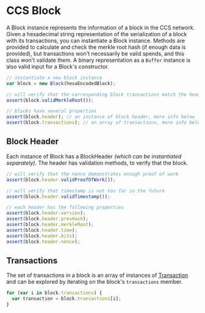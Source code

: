 # CCS Block
A Block instance represents the information of a block in the CCS network. Given a hexadecimal string representation of the serialization of a block with its transactions, you can instantiate a Block instance. Methods are provided to calculate and check the merkle root hash (if enough data is provided), but transactions won't necessarily be valid spends, and this class won't validate them. A binary representation as a `Buffer` instance is also valid input for a Block's constructor.

```javascript
// instantiate a new block instance
var block = new Block(hexaEncodedBlock);

// will verify that the corresponding block transactions match the header
assert(block.validMerkleRoot());

// blocks have several properties
assert(block.header); // an instance of block header, more info below
assert(block.transactions); // an array of transactions, more info below
```

## Block Header
Each instance of Block has a BlockHeader _(which can be instantiated separately)_. The header has validation methods, to verify that the block.

```javascript
// will verify that the nonce demonstrates enough proof of work
assert(block.header.validProofOfWork());

// will verify that timestamp is not too far in the future
assert(block.header.validTimestamp());

// each header has the following properties
assert(block.header.version);
assert(block.header.prevHash);
assert(block.header.merkleRoot);
assert(block.header.time);
assert(block.header.bits);
assert(block.header.nonce);
```

## Transactions
The set of transactions in a block is an array of instances of [Transaction](transaction.md) and can be explored by iterating on the block's `transactions` member.

```javascript
for (var i in block.transactions) {
  var transaction = block.transactions[i];
}
```
